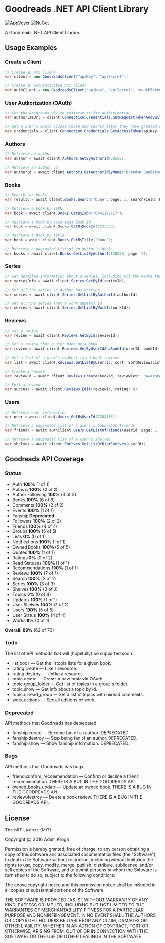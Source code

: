 Goodreads .NET API Client Library
=============

[![AppVeyor](https://img.shields.io/appveyor/ci/adamkrogh/goodreads-dotnet.svg)](https://ci.appveyor.com/project/adamkrogh/goodreads-dotnet) [![NuGet](https://img.shields.io/nuget/v/Goodreads.svg)](https://www.nuget.org/packages/Goodreads)

A Goodreads .NET API Client Library.

## Usage Examples

### Create a Client

```csharp
// Create an API client
var client = new GoodreadsClient("apiKey", "apiSecret");

// Create an authenticated API client
var authClient = new GoodreadsClient("apiKey", "apiSecret", "oauthToken", "oauthTokenSecret");
```

### User Authorization (OAuth)

```csharp
// Get the Goodreads URL to redirect to for authorization
var authorizeUrl = client.Connection.Credentials.GetRequestTokenAndBuildAuthorizeUrl(callbackUrl);

// Get a user's OAuth access token and secret after they have granted access
var credentials = client.Connection.Credentials.GetAccessToken(apiKey, apiSecret, requestToken, requestSecret);
```

### Authors

```csharp
// Retrieve an author
var author = await client.Authors.GetByAuthorId(38550);

// Retrieve an author id
var authorId = await client.Authors.GetAuthorIdByName("Brandon Sanderson");
```

### Books

```csharp
// Search for books
var results = await client.Books.Search("Dune", page: 1, searchField: BookSearchField.Title);

// Retrieve a book by ISBN
var book = await client.Books.GetByIsbn("0441172717");

// Retrieve a book by Goodreads book id
var book = await client.Books.GetByBookId(7235533);

// Retrieve a book by title
var book = await client.Books.GetByTitle("Dune");

// Retrieve a paginated list of an author's books
var books = await client.Books.GetListByAuthorId(38550, page: 2);
```

### Series

```csharp
// Get detailed information about a series, including all the works that appear in it
var seriesInfo = await client.Series.GetById(seriesId);

// Get all the series an author has written
var series = await client.Series.GetListByAuthorId(authorId);

// Get all the series that a work appears in
var series = await client.Series.GetListByWorkId(workId);
```

### Reviews

```csharp
// Get a review
var review = await client.Reviews.GetById(reviewId);

// Get a review that a user made on a book
var review = await client.Reviews.GetByUserIdAndBookId(userId, bookId);

// Get a list of a user's highest rated book reviews
var list = await client.Reviews.GetListByUser(id, sort: SortReviewsList.AverageRating, order: Order.Descending);

// Create a review
var reviewId = await client.Reviews.Create(bookId, reviewText: "Awesome book!", rating: 5);

// Edit a review
var success = await client.Reviews.Edit(reviewId, rating: 4);
```

### Users

```csharp
// Retrieve user information
var user = await client.Users.GetByUserId(7284465);

// Retrieve a paginated list of a users's Goodreads friends
var friends = await authClient.Users.GetListOfFriends(userId, page: 1, sort: SortFriendsList.LastOnline);

// Retrieve a paginated list of a user's shelves
var shelves = await client.Shelves.GetListOfUserShelves(userId);
```

## Goodreads API Coverage

### Status

- Auth **100%** (1 of 1)
- Authors **100%** (2 of 2)
- Author Following **100%** (3 of 3)
- Books **100%** (6 of 6)
- Comments **100%** (2 of 2)
- Events **100%** (1 of 1)
- Fanship **Deprecated**
- Followers **100%** (2 of 2)
- Friends **100%** (4 of 4)
- Groups **100%** (5 of 5)
- Lists **0%** (0 of 1)
- Notifications **100%** (1 of 1)
- Owned Books **100%** (5 of 5)
- Quotes **100%** (1 of 1)
- Ratings **0%** (0 of 2)
- Read Statuses **100%** (1 of 1)
- Recommendations **100%** (1 of 1)
- Reviews **100%** (7 of 7)
- Search **100%** (2 of 2)
- Series **100%** (3 of 3)
- Shelves **100%** (3 of 3)
- Topics **0%** (0 of 4)
- Updates **100%** (1 of 1)
- User Shelves **100%** (2 of 2)
- Users **100%** (5 of 5)
- User Status **100%** (4 of 4)
- Works **0%** (0 of 1)

**Overall**: **89%** (62 of 70)


### Todo

The list of API methods that will (hopefully) be supported soon.

- list.book — Get the listopia lists for a given book.
- rating.create — Like a resource.
- rating.destroy — Unlike a resource.
- topic.create — Create a new topic via OAuth.
- topic.group_folder — Get list of topics in a group's folder.
- topic.show — Get info about a topic by id.
- topic.unread_group — Get a list of topics with unread comments.
- work.editions — See all editions by work.

### Deprecated

API methods that Goodreads has deprecated.

- fanship.create — Become fan of an author. DEPRECATED.
- fanship.destroy — Stop being fan of an author. DEPRECATED.
- fanship.show — Show fanship information. DEPRECATED.

### Bugs

API methods that Goodreads has bugs.

- friend.confirm_recommendation — Confirm or decline a friend recommendation. THERE IS A BUG IN THE GOODREADS API.
- owned_books.update — Update an owned book. THERE IS A BUG IN THE GOODREADS API.
- review.destroy — Delete a book review. THERE IS A BUG IN THE GOODREADS API.

## License

The MIT License (MIT)

Copyright (c) 2016 Adam Krogh

Permission is hereby granted, free of charge, to any person obtaining a copy
of this software and associated documentation files (the "Software"), to deal
in the Software without restriction, including without limitation the rights
to use, copy, modify, merge, publish, distribute, sublicense, and/or sell
copies of the Software, and to permit persons to whom the Software is
furnished to do so, subject to the following conditions:

The above copyright notice and this permission notice shall be included in all
copies or substantial portions of the Software.

THE SOFTWARE IS PROVIDED "AS IS", WITHOUT WARRANTY OF ANY KIND, EXPRESS OR
IMPLIED, INCLUDING BUT NOT LIMITED TO THE WARRANTIES OF MERCHANTABILITY,
FITNESS FOR A PARTICULAR PURPOSE AND NONINFRINGEMENT. IN NO EVENT SHALL THE
AUTHORS OR COPYRIGHT HOLDERS BE LIABLE FOR ANY CLAIM, DAMAGES OR OTHER
LIABILITY, WHETHER IN AN ACTION OF CONTRACT, TORT OR OTHERWISE, ARISING FROM,
OUT OF OR IN CONNECTION WITH THE SOFTWARE OR THE USE OR OTHER DEALINGS IN THE
SOFTWARE.
